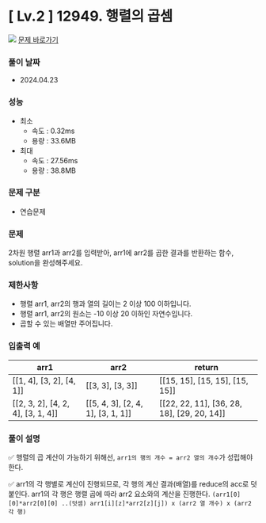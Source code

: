# [ Lv.2 ] 12949. 행렬의 곱셈

<img src="https://img.shields.io/badge/JavaScript-orange?style=flat&logo=javascript&logoColor=auto"/> [문제 바로가기](https://school.programmers.co.kr/learn/courses/30/lessons/12949)

### 풀이 날짜

- 2024.04.23

### 성능

- 최소
  - 속도 : 0.32ms
  - 용량 : 33.6MB
- 최대
  - 속도 : 27.56ms
  - 용량 : 38.8MB

### 문제 구분

- 연습문제

### 문제

2차원 행렬 arr1과 arr2를 입력받아, arr1에 arr2를 곱한 결과를 반환하는 함수, solution을 완성해주세요.

### 제한사항

- 행렬 arr1, arr2의 행과 열의 길이는 2 이상 100 이하입니다.
- 행렬 arr1, arr2의 원소는 -10 이상 20 이하인 자연수입니다.
- 곱할 수 있는 배열만 주어집니다.

### 입출력 예

| arr1                              | arr2                              | return                                     |
| --------------------------------- | --------------------------------- | ------------------------------------------ |
| [[1, 4], [3, 2], [4, 1]]          | [[3, 3], [3, 3]]                  | [[15, 15], [15, 15], [15, 15]]             |
| [[2, 3, 2], [4, 2, 4], [3, 1, 4]] | [[5, 4, 3], [2, 4, 1], [3, 1, 1]] | [[22, 22, 11], [36, 28, 18], [29, 20, 14]] |

### 풀이 설명

✅ 행렬의 곱 계산이 가능하기 위해선, `arr1의 행의 개수 = arr2 열의 개수`가 성립해야한다.

✅ arr1의 각 행별로 계산이 진행되므로, 각 행의 계산 결과(배열)를 reduce의 acc로 덧붙인다. arr1의 각 행은 행렬 곱에 따라 arr2 요소와의 계산을 진행한다. `(arr1[0][0]*arr2[0][0] ..(덧셈) arr1[i][z]*arr2[z][j]) x (arr2 열 개수) x (arr2 각 행)`
